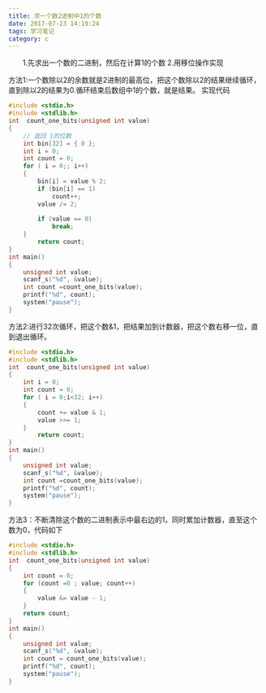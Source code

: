 ```yaml
---
title: 求一个数2进制中1的个数
date: 2017-07-23 14:19:24
tags: 学习笔记
category: c 
---
```

&emsp;&emsp;1.先求出一个数的二进制，然后在计算1的个数 2.用移位操作实现
<!--more-->
方法1:一个数除以2的余数就是2进制的最高位，把这个数除以2的结果继续循环，直到除以2的结果为0.循环结束后数组中1的个数，就是结果。
实现代码
```c 
#include <stdio.h>
#include <stdlib.h>
int  count_one_bits(unsigned int value)
{
	// 返回 1的位数
	int bin[32] = { 0 };
	int i = 0;
	int count = 0;
	for ( i = 0;; i++)
	{
		bin[i] = value % 2;
		if (bin[i] == 1)
			count++;
		value /= 2;
		
		if (value == 0)
			break;
	}
		return count;
}
int main()
{
	unsigned int value;
	scanf_s("%d", &value);
	int count =count_one_bits(value);
	printf("%d", count);
	system("pause");
}
```
方法2:进行32次循环，把这个数&1，把结果加到计数器，把这个数右移一位，直到退出循环。
```c 
#include <stdio.h>
#include <stdlib.h>
int  count_one_bits(unsigned int value)
{	
	int i = 0;
	int count = 0;
	for ( i = 0;i<32; i++)
	{
		count += value & 1;
		value >>= 1;
	}
		return count;
}
int main()
{
	unsigned int value;
	scanf_s("%d", &value);
	int count =count_one_bits(value);
	printf("%d", count);
	system("pause");
}
```
方法3：不断清除这个数的二进制表示中最右边的1，同时累加计数器，直至这个数为0，代码如下

```c 
#include <stdio.h>
#include <stdlib.h>
int  count_one_bits(unsigned int value)
{
	int count = 0;
	for (count =0 ; value; count++)
	{
		value &= value - 1;
	}
	return count;
}
int main()
{
	unsigned int value;
	scanf_s("%d", &value);
	int count = count_one_bits(value);
	printf("%d", count);
	system("pause");
}
```